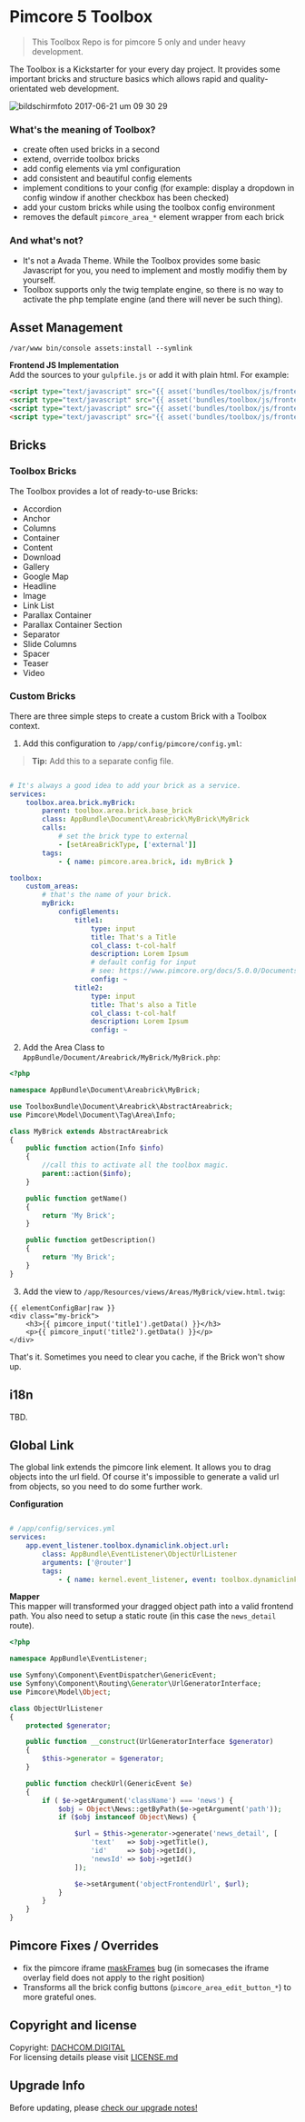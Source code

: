 # Pimcore 5 Toolbox

> This Toolbox Repo is for pimcore 5 only and under heavy development. 

The Toolbox is a Kickstarter for your every day project. It provides some important bricks and structure basics which allows rapid and quality-orientated web development. 

![bildschirmfoto 2017-06-21 um 09 30 29](https://user-images.githubusercontent.com/700119/27372271-541e6106-5664-11e7-9159-7f4aefa26cb6.png)


### What's the meaning of Toolbox?

- create often used bricks in a second
- extend, override toolbox bricks 
- add config elements via yml configuration
- add consistent and beautiful config elements
- implement conditions to your config (for example: display a dropdown in config window if another checkbox has been checked)
- add your custom bricks while using the toolbox config environment
- removes the default `pimcore_area_*` element wrapper from each brick

### And what's not?
- It's not a Avada Theme. While the Toolbox provides some basic Javascript for you, you need to implement and mostly modifiy them by yourself.
- Toolbox supports only the twig template engine, so there is no way to activate the php template engine (and there will never be such thing).

## Asset Management

```
/var/www bin/console assets:install --symlink
```

**Frontend JS Implementation**  
Add the sources to your `gulpfile.js` or add it with plain html. For example:
```html
<script type="text/javascript" src="{{ asset('bundles/toolbox/js/frontend/vendor/vimeo-api.min.js')}}" ></script>
<script type="text/javascript" src="{{ asset('bundles/toolbox/js/frontend/toolbox-main.js')}}" ></script>
<script type="text/javascript" src="{{ asset('bundles/toolbox/js/frontend/toolbox-video.js')}}" ></script>
<script type="text/javascript" src="{{ asset('bundles/toolbox/js/frontend/toolbox-googleMaps.js')}}" ></script>
```

## Bricks

### Toolbox Bricks 

The Toolbox provides a lot of ready-to-use Bricks:

- Accordion
- Anchor
- Columns
- Container
- Content
- Download
- Gallery
- Google Map
- Headline
- Image
- Link List
- Parallax Container
- Parallax Container Section
- Separator
- Slide Columns
- Spacer
- Teaser
- Video

### Custom Bricks 

There are three simple steps to create a custom Brick with a Toolbox context.

1. Add this configuration to `/app/config/pimcore/config.yml`:

> **Tip:** Add this to a separate config file.

```yaml

# It's always a good idea to add your brick as a service.
services:
    toolbox.area.brick.myBrick:
        parent: toolbox.area.brick.base_brick
        class: AppBundle\Document\Areabrick\MyBrick\MyBrick
        calls:
            # set the brick type to external
            - [setAreaBrickType, ['external']]
        tags:
            - { name: pimcore.area.brick, id: myBrick }

toolbox:
    custom_areas:
        # that's the name of your brick. 
        myBrick:
            configElements:
                title1:
                    type: input
                    title: That's a Title
                    col_class: t-col-half
                    description: Lorem Ipsum
                    # default config for input
                    # see: https://www.pimcore.org/docs/5.0.0/Documents/Editables/Input.html#page_Configuration
                    config: ~
                title2:
                    type: input
                    title: That's also a Title
                    col_class: t-col-half
                    description: Lorem Ipsum
                    config: ~
```

2. Add the Area Class to `AppBundle/Document/Areabrick/MyBrick/MyBrick.php`:

```php
<?php

namespace AppBundle\Document\Areabrick\MyBrick;

use ToolboxBundle\Document\Areabrick\AbstractAreabrick;
use Pimcore\Model\Document\Tag\Area\Info;

class MyBrick extends AbstractAreabrick
{
    public function action(Info $info)
    {
        //call this to activate all the toolbox magic.
        parent::action($info);
    }

    public function getName()
    {
        return 'My Brick';
    }

    public function getDescription()
    {
        return 'My Brick';
    }
}
```

3. Add the view to `/app/Resources/views/Areas/MyBrick/view.html.twig`:

```twig
{{ elementConfigBar|raw }}
<div class="my-brick">
    <h3>{{ pimcore_input('title1').getData() }}</h3>
    <p>{{ pimcore_input('title2').getData() }}</p>
</div>
```

That's it. Sometimes you need to clear you cache, if the Brick won't show up.

## i18n
TBD.

## Global Link

The global link extends the pimcore link element. It allows you to drag objects into the url field.
Of course it's impossible to generate a valid url from objects, so you need to do some further work.

**Configuration**  
```yaml

# /app/config/services.yml
services:
    app.event_listener.toolbox.dynamiclink.object.url:
        class: AppBundle\EventListener\ObjectUrlListener
        arguments: ['@router']
        tags:
            - { name: kernel.event_listener, event: toolbox.dynamiclink.object.url, method: checkUrl }
```

**Mapper**  
This mapper will transformed your dragged object path into a valid frontend path. 
You also need to setup a static route (in this case the `news_detail` route).

```php
<?php

namespace AppBundle\EventListener;

use Symfony\Component\EventDispatcher\GenericEvent;
use Symfony\Component\Routing\Generator\UrlGeneratorInterface;
use Pimcore\Model\Object;

class ObjectUrlListener
{
    protected $generator;

    public function __construct(UrlGeneratorInterface $generator)
    {
        $this->generator = $generator;
    }

    public function checkUrl(GenericEvent $e)
    {
        if ( $e->getArgument('className') === 'news') {
            $obj = Object\News::getByPath($e->getArgument('path'));
            if ($obj instanceof Object\News) {

                $url = $this->generator->generate('news_detail', [
                    'text'   => $obj->getTitle(),
                    'id'     => $obj->getId(),
                    'newsId' => $obj->getId()
                ]);

                $e->setArgument('objectFrontendUrl', $url);
            }
        }
    }
}
```

## Pimcore Fixes / Overrides
- fix the pimcore iframe [maskFrames](src/ToolboxBundle/Resources/public/js/document/edit.js#L8)   bug (in somecases the iframe overlay field does not apply to the right position)
- Transforms all the brick config buttons (`pimcore_area_edit_button_*`) to more grateful ones.

## Copyright and license
Copyright: [DACHCOM.DIGITAL](http://dachcom-digital.ch)  
For licensing details please visit [LICENSE.md](LICENSE.md)  

## Upgrade Info
Before updating, please [check our upgrade notes!](UPGRADE.md)